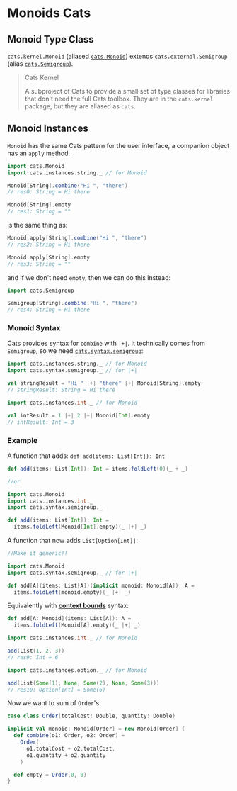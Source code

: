 # Monoids Cats

## Monoid Type Class

`cats.kernel.Monoid` (aliased [`cats.Monoid`](https://typelevel.org/cats/api/cats/kernel/Monoid.html)) extends `cats.external.Semigroup` (alias [`cats.Semigroup`](https://typelevel.org/cats/api/cats/kernel/Semigroup.html)).

> Cats Kernel
>
> A subproject of Cats to provide a small set of type classes for libraries that don't need the full Cats toolbox. They are in the `cats.kernel` package, but they are aliased as `cats`.

## Monoid Instances

`Monoid` has the same Cats pattern for the user interface, a companion object has an `apply` method.

```scala
import cats.Monoid
import cats.instances.string._ // for Monoid

Monoid[String].combine("Hi ", "there")
// res0: String = Hi there

Monoid[String].empty
// res1: String = ""
```

is the same thing as:

```scala
Monoid.apply[String].combine("Hi ", "there")
// res2: String = Hi there

Monoid.apply[String].empty
// res3: String = ""
```

and if we don't need `empty`, then we can do this instead:

```scala
import cats.Semigroup

Semigroup[String].combine("Hi ", "there")
// res4: String = Hi there
```

### Monoid Syntax

Cats provides syntax for `combine` with `|+|`. It technically comes from `Semigroup`, so we need [`cats.syntax.semigroup`](https://typelevel.org/cats/api/cats/syntax/package$$semigroup$):

```scala
import cats.instances.string._ // for Monoid
import cats.syntax.semigroup._ // for |+|

val stringResult = "Hi " |+| "there" |+| Monoid[String].empty
// stringResult: String = Hi there

import cats.instances.int._ // for Monoid

val intResult = 1 |+| 2 |+| Monoid[Int].empty
// intResult: Int = 3
```

### Example

A function that adds: `def add(items: List[Int]): Int`

```scala
def add(items: List[Int]): Int = items.foldLeft(0)(_ + _)

//or

import cats.Monoid
import cats.instances.int._
import cats.syntax.semigroup._

def add(items: List[Int]): Int =
  items.foldLeft(Monoid[Int].empty)(_ |+| _)
```

A function that now adds `List[Option[Int]]`:

```scala
//Make it generic!!

import cats.Monoid
import cats.syntax.semigroup._ // for |+|

def add[A](items: List[A])(implicit monoid: Monoid[A]): A =
  items.foldLeft(monoid.empty)(_ |+| _)
```

Equivalently with [**context bounds**](https://docs.scala-lang.org/tutorials/FAQ/context-bounds.html) syntax:

```scala
def add[A: Monoid](items: List[A]): A =
  items.foldLeft(Monoid[A].empty)(_ |+| _)
```

```scala
import cats.instances.int._ // for Monoid

add(List(1, 2, 3))
// res9: Int = 6

import cats.instances.option._ // for Monoid

add(List(Some(1), None, Some(2), None, Some(3)))
// res10: Option[Int] = Some(6)
```

Now we want to sum of `Order`'s

```scala
case class Order(totalCost: Double, quantity: Double)
```

```scala
implicit val monoid: Monoid[Order] = new Monoid[Order] {
  def combine(o1: Order, o2: Order) =
    Order(
      o1.totalCost + o2.totalCost,
      o1.quantity + o2.quantity
    )

  def empty = Order(0, 0)
}
```
